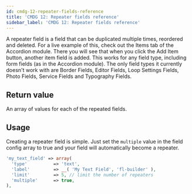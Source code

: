```yaml
---
id: cmdg-12-repeater-fields-reference
title: 'CMDG 12: Repeater fields reference'
sidebar_label: 'CMDG 12: Repeater fields reference'
---
```


A repeater field is a field that can be duplicated multiple times, reordered
and deleted. For a live example of this, check out the Items tab of the
Accordion module. There you will see that when you click the Add Item button,
another item field is added. This works for any field type, including form
fields (as in the Accordion module). The only field types it currently doesn't
work with are Border Fields, Editor Fields, Loop Settings Fields, Photo Fields, Service
Fields and Typography Fields.

## Return value  
An array of values for each of the repeated fields.

## Usage
Creating a repeater field is simple. Just set the `multiple` value in the
field config array to true and your field will automatically become a
repeater.

```php
'my_text_field' => array(
  'type'          => 'text',
  'label'         => __( 'My Text Field', 'fl-builder' ),
  'limit'         => 5, // limit the number of repeaters
  'multiple'      => true,
),
```
